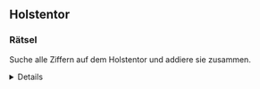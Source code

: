 ## Holstentor

### Rätsel
Suche alle Ziffern auf dem Holstentor und addiere sie zusammen.

<details>
Lösung: 1559

Beschreibung: Hier ist der Trick, dass es auch römische Ziffern gibt. Stadtseite "1477 S.P.Q.L. 1871" 1+4+7+7+50+1+8+7+1 = 86. Feldseite "CONCORDIA DOMI FORIS PAX" C+C+D+I+D+M+I+I+X = 100+100+500+1+500+1000+1+1+10 = 1513. Zusammen 86+1513 = 1599.
</details>